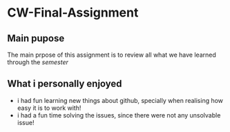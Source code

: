# CW-Final-Assignment
## Main pupose 
The main prpose of this assignment is to review all what we have learned through the *semester*

## What i personally enjoyed
- i had fun learning new things about github, specially when realising how easy it is to work with!
- i had a fun time solving the issues, since there were not any unsolvable issue!
